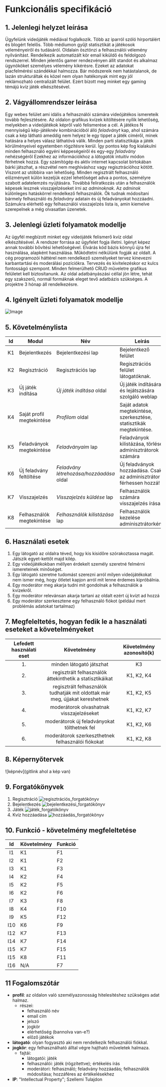 # Funkcionális specifikáció
## 1. Jelenlegi helyzet leírása
Ügyfelünk videójáték médiával foglalkozik. Több az iparról szóló hírportálért és blogért felelős.
Több médiumon gyűjt statisztikát a játékosok véleményeiről és tudásáról. Oldalain ösztönzi a felhasználói vélemény nyilvánítást. Rendelkezik automatizált kör email kiküldő és feldolgozó rendszerrel. Minden jelentős gamer rendezvényen állít standot és alkalmaz ügynököket személyes vélemény kikérésre. Ezeket az adatokat piacfelmérési szándékkal halmozza.
Bár módszereik nem hatástalanok, de lazán strukturáltak és közel nem olyan hatékonyak mint egy jól reklámozható centralizált felület.
Ezért bízott meg minket egy gaming témájú kvíz játék elkészítésével.

## 2. Vágyállomrendszer leírása
Egy webes felület ami idális a felhasználói számára videójátékos ismereteik tovább fejlesztésére.
Az oldalon grafikus kvízek kitöltésére nyílik lehetőség, melyekben a videójátékok képről való felismerése a cél. A játékos N mennyiségű kép-játéknév kombinációból álló _feladványt_ kap, ahol számára csak a kép látható ameddig nem helyez le egy tippet a játék címéről, minek hatására a helyes válasz láthatóvá válik.
Minden parti statisztikája a játék körülményeivel egyetemben rögzítésre kerül. Így pontos kép fog kialakulni minden felhasználó egyéni képpeségeiről és egy-egy _feladvány_ nehézségéről Ezekhez az információkhoz a _látogatók_ intuitív módon férhetnek hozzá.
Egy számítógép és aktív internet kapcsolat birtokában bárki játszhat, a részvétel nem meghíváshoz vagy regisztrációhoz kötött. Viszont az utóbbira van lehetőség. Minden regisztrált felhasználó előzményeit külön kezeljük ezzel lehetőséget adva a pontos, személyre szabott adatelemzés nyújtására. Továbbá feliratkozás után a felhasználók képesek lesznek visszajelzéseket írni az _adminoknak_.
Az _adminok_ különleges hatáskörrel rendelkező felhasználók. Ők tudnak módosítani bármely felhasználó és _feladvány_ adatain és új feladványokat hozzáadni. Számukra elérhető egy felhasználói visszajelzés lista is, amin kiemelve szerepelnek a még olvasatlan üzenetek.

## 3. Jelenlegi üzleti folyamatok modellje
Az ügyfél megbízott minket egy videójáték felismerő kvíz oldal elkészítésével.
A rendszer forrása az ügyfelet fogja illetni. Igényt képez annak további bővítési lehetőségével. Elvárás kód bázis könnyű újra fel használása, alapként használása.
Működtetni nélkülünk fogják az oldalt. A cég programozói háttérel nem rendelkező személyeket tervez kinevezni karbantartási és moderálási pozíciókra. Tervezés és kivitelezéskor ez kulcs fontosságó szempont. Minden felmerülhető CRUD műveletre grafikus felületet kell biztosítanunk.
Az oldal adatbányászási céllal jön létre, tehát egy szakszerű, normál formáknak eleget tevő adatbázis szükséges.
A projektre 3 hónap áll rendelkezésre.

## 4. Igényelt üzleti folyamatok modellje

![Image](Képek/uzleti_folyamatok.jpg)

## 5. Követelménylista
| Id | Modul | Név | Leírás |
| :---: | --- | --- | --- |
| K1 | Bejelentkezés | Bejelentkezési lap | Bejelentkező felület |
| K2 | Regisztráció | Regisztrációs lap |Regisztrációs felület látogatóknak. |
| K3 | Új játék indítása | *Új játék indítása* oldal | Új játék indítására és lejátszására szolgáló weblap |
| K4 | Saját profil megtekintése | *Profilom* oldal | Saját adatok megtekintése, szerkesztése, statisztikák megtekintése. |
| K5 | Feladványok megtekintése | *Feladványaim* lap | Feladványok kilistázása, törlése adminisztrátorok számára |
| K6 | Új feladvány feltöltése | *Feladvány létrehozása/hozzáadása* oldal | Új feladványok hozzáadása. Csak az adminisztrátor férhessen hozzá! |
| K7 | Visszajelzés | *Visszajelzés küldése* lap | Felhasználók számára visszajelzés írása. |
| K8 | Felhasználók megtekintése | *Felhasználók kilistázása* lap | Felhasználók kezelése adminisztrátorként. |


## 6. Használati esetek
1. Egy látogató az oldalra téved, hogy kis kisidőre szórakoztassa magát. Játszik egyet-kettőt majd kilép.
2. Egy videójátékokban méllyen érdekelt személy szeretné felmérni ismereteinek minőséget.
3. Egy látogató szeretne tudomást szerezni arról milyen videójátékokat nem ismer még, hogy ötletet kapjon arról mit lenne érdemes kipróbálnia.
4. Egy moderátor meg akarja tudni mit gondolnak a felhasználók a kvízekről.
5. Egy moderátor relevánsan akarja tartani az oldalt ezért új kvízt ad hozzá
6. Egy moderátor szerkesztene egy felhasználó fiókot (például mert problémás adatokat tartalmaz)

## 7. Megfeleltetés, hogyan fedik le a használati eseteket a követelményeket
| Lefedett használati eset | Követelmény | Követelmény azonosító(k) |
| :---: | :---: | :---: |
| 1. | minden látogató játszhat | K3 |
| 2. | regisztrált felhasználók áttekinthetik a statisztikáikat | K1, K2, K4 |
| 3. | regisztrált felhasználók tudhatják mit oldottak már meg, újjakat kereshetnek | K1, K2, K5 |
| 4. | moderátorok olvashatnak visszajelzéseket | K1, K2, K7 |
| 5. | moderátorok új feladványokat tölthetnek fel | K1, K2, K6 |
| 6. | moderátorok szerkeszthetnek felhasználói fiókokat | K1, K2, K8 |

## 8. Képernyőtervek

![képnév](gitlink ahol a kép van)

## 9. Forgatókönyvek
1. Regisztráció
![regisztrációs_forgatókönyv](Forgatókönyvek/regisztrációs_forgatókönyv.png)
2. Bejelentkezés
![bejelentkezési_forgatókönyv](Forgatókönyvek/bejelentkezési_forgatókönyv.png)
3. Játék
![játék_forgatókönyv](Forgatókönyvek/játék_forgatókönyv.png)
4. Kvíz hozzáadása
![hozzáadás_forgatókönyv](Forgatókönyvek/játék_forgatókönyv.png)

## 10. Funkció - követelmény megfeleltetése

| Id | Követelmény | Funkció |
| :---: | --- | --- |
| I1 |  K1 | F1 |
| I2 |  K1 | F2 |
| I3 |  K1 | F3 |
| I4 |  K2 | F4 |
| I5 |  K2 | F5 |
| I6 |  K2 | F6 |
| I7 |  K3 | F8 |
| I8 |  K4 | F10 |
| I9 |  K5 | F12 |
| I10 | K6 | F9 |
| I12 | K7 | F13 |
| I14 | K7 | F14 |
| I15 | K7 | F15 |
| I15 | K8 | F11 |
| I16 | N/A | F7 |

## 11 Fogalomszótár
+ **profil**: az oldalon való személyazonosság hitelesítéshez szükséges adat halmaz.
    * részei:
        - felhasználó név
        - email cím
        - jelszó
        - jogkör
		- elérhetőség (bannolva van-e?)
		- előző játékok
+ **látogató**: olyan fogyasztó aki nem rendelkezik felhasználói fiókkal.
+ **jogkör**: egy felhasználható álltal végre hajtható műveletek halmaza.
    * fajtái:
        - látogatói: játék
        - felhasználói: játék (rögzítettve); értékelés írás
        - moderátori: felhasználó; feladvány hozzáadás; felhasználók módosítása; hozzáféres az értékelésekhez
+ **IP**: "Intellectual Property"; Szellemi Tulajdon
